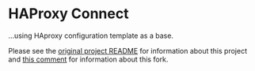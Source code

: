 # HAProxy Connect

...using HAproxy configuration template as a base.

Please see the [original project README](https://github.com/haproxytech) for information about this project and [this comment](https://github.com/haproxytech/haproxy-consul-connect/issues/60#issuecomment-645318551) for information about this fork.
